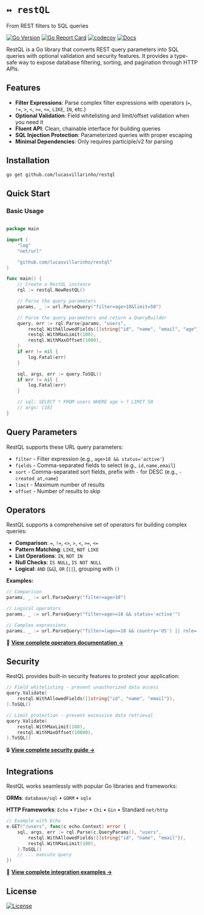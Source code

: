 # `↔️ restQL`

From REST filters to SQL queries

[![Go Version](https://img.shields.io/github/go-mod/go-version/lucasvillarinho/restql)](https://github.com/lucasvillarinho/restql)
[![Go Report Card](https://goreportcard.com/badge/github.com/lucasvillarinho/restql)](https://goreportcard.com/report/github.com/lucasvillarinho/restql)
[![codecov](https://codecov.io/gh/lucasvillarinho/restql/branch/master/graph/badge.svg)](https://codecov.io/gh/lucasvillarinho/restql)
[![Docs](https://img.shields.io/badge/docs-latest-blue.svg)](https://github.com/lucasvillarinho/restql/tree/master/docs)


RestQL is a Go library that converts REST query parameters into SQL queries with optional validation and security features. It provides a type-safe way to expose database filtering, sorting, and pagination through HTTP APIs.

## Features

- **Filter Expressions**: Parse complex filter expressions with operators (`=`, `!=`, `>`, `<`, `>=`, `<=`, `LIKE`, `IN`, etc.)
- **Optional Validation**: Field whitelisting and limit/offset validation when you need it
- **Fluent API**: Clean, chainable interface for building queries
- **SQL Injection Protection**: Parameterized queries with proper escaping
- **Minimal Dependencies**: Only requires participle/v2 for parsing

## Installation

```bash
go get github.com/lucasvillarinho/restql
```

## Quick Start

### Basic Usage

```go

package main

import (
    "log"
    "net/url"

    "github.com/lucasvillarinho/restql"
)

func main() {
    // Create a RestQL instance
    rql := restql.NewRestQL()

    // Parse the query parameters
    params, _ := url.ParseQuery("filter=age>18&limit=50")

    // Parse the query parameters and return a QueryBuilder
    query, err := rql.Parse(params, "users",
        restql.WithAllowedFields([]string{"id", "name", "email", "age"}),
        restql.WithMaxLimit(100),
        restql.WithMaxOffset(1000),
    )
    if err != nil {
        log.Fatal(err)
    }

    sql, args, err := query.ToSQL()
    if err != nil {
        log.Fatal(err)
    }

    // sql: SELECT * FROM users WHERE age > ? LIMIT 50
    // args: [18]
}

```

## Query Parameters

RestQL supports these URL query parameters:

- `filter` - Filter expression (e.g., `age>18 && status='active'`)
- `fields` - Comma-separated fields to select (e.g., `id,name,email`)
- `sort` - Comma-separated sort fields, prefix with `-` for DESC (e.g., `-created_at,name`)
- `limit` - Maximum number of results
- `offset` - Number of results to skip

## Operators

RestQL supports a comprehensive set of operators for building complex queries:

- **Comparison**: `=`, `!=`, `<>`, `>`, `<`, `>=`, `<=`
- **Pattern Matching**: `LIKE`, `NOT LIKE`
- **List Operations**: `IN`, `NOT IN`
- **Null Checks**: `IS NULL`, `IS NOT NULL`
- **Logical**: `AND` (`&&`), `OR` (`||`), grouping with `()`

**Examples:**

```go
// Comparison
params, _ := url.ParseQuery("filter=age>18")

// Logical operators
params, _ := url.ParseQuery("filter=age>=18 && status='active'")

// Complex expressions
params, _ := url.ParseQuery("filter=(age>=18 && country='US') || role='admin'")
```

📖 **[View complete operators documentation →](docs/operators.md)**

## Security

RestQL provides built-in security features to protect your application:

```go
// Field whitelisting - prevent unauthorized data access
query.Validate(
    restql.WithAllowedFields([]string{"id", "name", "email"}),
).ToSQL()

// Limit protection - prevent excessive data retrieval
query.Validate(
    restql.WithMaxLimit(100),
    restql.WithMaxOffset(10000),
).ToSQL()
```

🔒 **[View complete security guide →](docs/security.md)**

## Integrations

RestQL works seamlessly with popular Go libraries and frameworks:

**ORMs**: `database/sql` • `GORM` • `sqlx`

**HTTP Frameworks**: `Echo` • `Fiber` • `Chi` • `Gin` • Standard `net/http`

```go
// Example with Echo
e.GET("/users", func(c echo.Context) error {
    sql, args, err := rql.Parse(c.QueryParams(), "users",
        restql.WithAllowedFields([]string{"id", "name", "email"}),
        restql.WithMaxLimit(100),
    ).ToSQL()
    // ... execute query
})
```

🔌 **[View complete integration examples →](docs/integrations.md)**

## License

[![License](https://img.shields.io/github/license/lucasvillarinho/restql)](https://github.com/lucasvillarinho/restql/blob/master/LICENSE)
